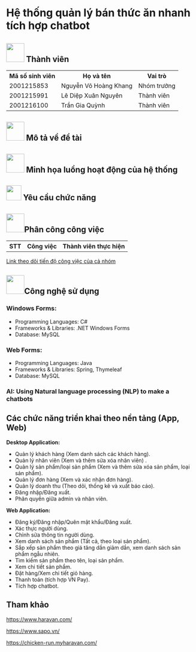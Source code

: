 # Hệ thống quản lý bán thức ăn nhanh tích hợp chatbot

## <img src="https://hrchannels.com/Upload/news/20201215/13311297_Meet-the-Team-Team-Icon.png" width="48" height="50"/> Thành viên
<dev display="inline-table" vertical-align="middle">
<table align="center" vertical-align="middle">
        <tr>
            <th>Mã số sinh viên</th>
            <th>Họ và tên</th>
            <th>Vai trò</th>
        </tr>
        <tr>
            <td>2001215853</td>
            <td>Nguyễn Võ Hoàng Khang</td>
            <td>Nhóm trưởng</td>
        </tr>
        <tr>
            <td>2001215991</td>        
            <td>Lê Diệp Xuân Nguyên</td>
            <td>Thành viên</td>
        </tr>
        <tr>
            <td>2001216100</td>        
            <td>Trần Gia Quỳnh</td>
            <td>Thành viên</td>
        </tr>
</table>
</dev>

## <img src="https://png.pngtree.com/png-vector/20191030/ourlarge/pngtree-article-content-writing-paper-storytelling-write-icon-for-web-png-image_1927643.jpg" width="48" height="50"/> Mô tả về đề tài
## <img src="https://png.pngtree.com/png-clipart/20230508/original/pngtree-workflow-flat-icon-png-image_9149292.png" width="48" height="50"/> Minh họa luồng hoạt động của hệ thống
## <img src="https://encrypted-tbn0.gstatic.com/images?q=tbn:ANd9GcQ72VZD0eQrbPKr4pzxMzFp4h2UFXJy3iRQ1KO7HHpoAumGCuGz2LPoa8AtBTEob8YjL50&usqp=CAU" width="40" height="40"/> Yêu cầu chức năng
## <img src="https://84864c160d.vws.vegacdn.vn//uploadimages/thptduongvanduong/icon/icon%20plan.png?w=600" width="48" height="50"/>Phân công công việc
<dev display="inline-table" vertical-align="middle">
<table align="center" vertical-align="middle">
        <tr>
            <th>STT</th>
            <th>Công việc</th>
            <th>Thành viên thực hiện</th>
        </tr>
</table>
</dev>

<a href="https://trello.com/invite/b/66e0064812e4fd96d37adfce/ATTI8a39d8146e53645d0e1c8ef86e442af3875C6213/fast-food-project" 
   target="_blank">Link theo dõi tiến độ công việc của cả nhóm</a>

## <img src="https://png.pngtree.com/png-vector/20210609/ourmid/pngtree-information-technology-cloud-computing-computer-hub-png-image_3425778.jpg" width="48" height="50"/>Công nghệ sử dụng
### Windows Forms:
<ul>
        <li>Programming Languages: C#</li>
        <li>Frameworks & Libraries: .NET Windows Forms</li>
        <li>Database: MySQL</li>
</ul>

### Web Forms:
<ul>
        <li>Programming Languages: Java</li>
        <li>Frameworks & Libraries: Spring, Thymeleaf</li>
        <li>Database: MySQL</li>
</ul>

### AI: Using Natural language processing (NLP) to make a chatbots

## Các chức năng triển khai theo nền tảng (App, Web)
<b>Desktop Application:</b>
 - Quản lý khách hàng (Xem danh sách các khách hàng).
 - Quản lý nhân viên (Xem và thêm sửa xóa nhân viên) .
 - Quản lý sản phẩm/loại sản phẩm (Xem và thêm sửa xóa sản phẩm, loại sản phẩm).
 - Quản lý đơn hàng (Xem và xác nhận đơn hàng).
 - Quản lý doanh thu (Theo dõi, thống kê và xuất báo cáo).
 - Đăng nhập/Đăng xuất.
 - Phân quyền giữa admin và nhân viên.

<b>Web Application:</b>
 - Đăng ký/Đăng nhập/Quên mật khẩu/Đăng xuất.
 - Xác thực người dùng.
 - Chỉnh sửa thông tin người dùng.
 - Xem danh sách sản phẩm (Tất cả, theo loại sản phẩm).
 - Sắp xếp sản phẩm theo giá tăng dần giảm dần, xem danh sách sản phẩm ngẫu nhiên.
 - Tìm kiếm sản phẩm theo tên, loại sản phẩm.
 - Xem chi tiết sản phẩm.
 - Đặt hàng/Xem chi tiết giỏ hàng.
 - Thanh toán (tích hợp VN Pay).
 - Tích hợp chatbot.
## Tham khảo
https://www.haravan.com/

https://www.sapo.vn/

https://chicken-run.myharavan.com/

